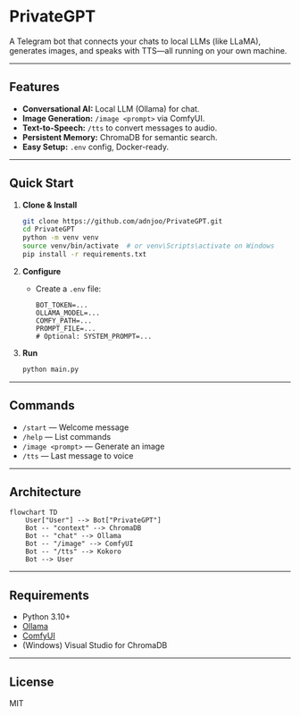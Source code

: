 # PrivateGPT

A Telegram bot that connects your chats to local LLMs (like LLaMA), generates images, and speaks with TTS—all running on your own machine.

---

## Features

- **Conversational AI:** Local LLM (Ollama) for chat.
- **Image Generation:** `/image <prompt>` via ComfyUI.
- **Text-to-Speech:** `/tts` to convert messages to audio.
- **Persistent Memory:** ChromaDB for semantic search.
- **Easy Setup:** `.env` config, Docker-ready.

---

## Quick Start

1. **Clone & Install**
    ```bash
    git clone https://github.com/adnjoo/PrivateGPT.git
    cd PrivateGPT
    python -m venv venv
    source venv/bin/activate  # or venv\Scripts\activate on Windows
    pip install -r requirements.txt
    ```

2. **Configure**
    - Create a `.env` file:
      ```
      BOT_TOKEN=...
      OLLAMA_MODEL=...
      COMFY_PATH=...
      PROMPT_FILE=...
      # Optional: SYSTEM_PROMPT=...
      ```

3. **Run**
    ```bash
    python main.py
    ```

---

## Commands

- `/start` — Welcome message
- `/help` — List commands
- `/image <prompt>` — Generate an image
- `/tts` — Last message to voice

---

## Architecture

```mermaid
flowchart TD
    User["User"] --> Bot["PrivateGPT"]
    Bot -- "context" --> ChromaDB
    Bot -- "chat" --> Ollama
    Bot -- "/image" --> ComfyUI
    Bot -- "/tts" --> Kokoro
    Bot --> User
```

---

## Requirements

- Python 3.10+
- [Ollama](https://ollama.com/)
- [ComfyUI](https://github.com/comfyanonymous/ComfyUI)
- (Windows) Visual Studio for ChromaDB

---

## License

MIT
